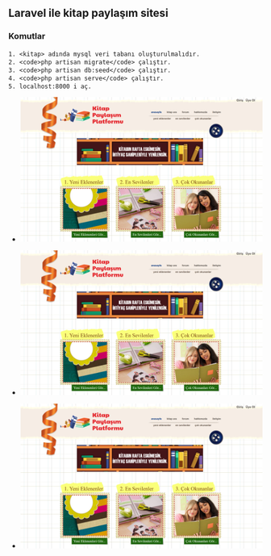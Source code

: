 ## Laravel ile kitap paylaşım sitesi

### Komutlar
  
    1. <kitap> adında mysql veri tabanı oluşturulmalıdır.
    2. <code>php artisan migrate</code> çalıştır.
    3. <code>php artisan db:seed</code> çalıştır.
    4. <code>php artisan serve</code> çalıştır.
    5. localhost:8000 i aç.

- ![Ekran görüntüsü 1](https://github.com/mehmetkesik/kitappaylasimsitesi/blob/master/kitapsitesi1.png)

- ![Ekran görüntüsü 1](https://github.com/mehmetkesik/kitappaylasimsitesi/blob/master/kitapsitesi1.png)

- ![Ekran görüntüsü 1](https://github.com/mehmetkesik/kitappaylasimsitesi/blob/master/kitapsitesi1.png)

